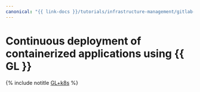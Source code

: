 ```yaml
---
canonical: "{{ link-docs }}/tutorials/infrastructure-management/gitlab-containers"
---
```


# Continuous deployment of containerized applications using {{ GL }}

{% include notitle [GL+k8s](../../_tutorials/dev/gitlab-containers.md) %}